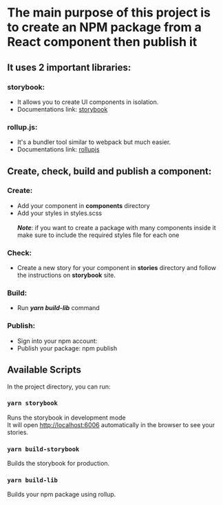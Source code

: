 # The main purpose of this project is to create an NPM package from a React component then publish it

## It uses 2 important libraries:

### storybook:

- It allows you to create UI components in isolation.
- Documentations link: [storybook](https://storybook.js.org/)

### rollup.js:

- It's a bundler tool similar to webpack but much easier.
- Documentations link: [rollupjs](https://rollupjs.org/guide/en/)

## Create, check, build and publish a component:

### Create:

- Add your component in **components** directory
- Add your styles in styles.scss <br><br>
***Note***: if you want to create a package with many components inside it make sure to include
 the required styles file for each one
 
### Check:
 
- Create a new story for your component in **stories** directory and follow the instructions on **storybook** site.
 
### Build:
 
- Run ***yarn build-lib*** command
 
### Publish:
  
- Sign into your npm account:
- Publish your package: npm publish

## Available Scripts

In the project directory, you can run:

### `yarn storybook`

Runs the storybook in development mode <br>
It will open [http://localhost:6006](http://localhost:6006) automatically in the browser to see your stories.

### `yarn build-storybook`

Builds the storybook for production.

### `yarn build-lib`

Builds your npm package using rollup.
